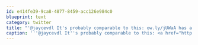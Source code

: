 ```yaml
---
id: e414fe39-9ca8-4877-8459-acc126e984c0
blueprint: text
category: twitter
title: "'@jaycevdl It's probably comparable to this: ow.ly/jUWaA has a laptop sleeve in the main compartment."
caption: '''@jaycevdl It''s probably comparable to this: <a href="http://ow.ly/jUWaA" title="http://ow.ly/jUWaA" class="link link_untco">ow.ly/jUWaA</a> has a laptop sleeve in the main compartment.'
---
```

